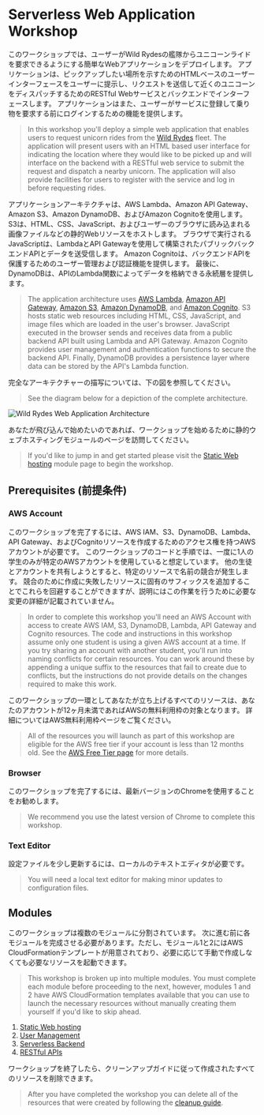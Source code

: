 # Serverless Web Application Workshop

このワークショップでは、ユーザーがWild Rydesの艦隊からユニコーンライドを要求できるようにする簡単なWebアプリケーションをデプロイします。 アプリケーションは、ピックアップしたい場所を示すためのHTMLベースのユーザーインターフェースをユーザーに提示し、リクエストを送信して近くのユニコーンをディスパッチするためのRESTful Webサービスとバックエンドでインターフェースします。 アプリケーションはまた、ユーザーがサービスに登録して乗り物を要求する前にログインするための機能を提供します。

> In this workshop you'll deploy a simple web application that enables users to request unicorn rides from the [Wild Rydes](http://www.wildrydes.com/) fleet. The application will present users with an HTML based user interface for indicating the location where they would like to be picked up and will interface on the backend with a RESTful web service to submit the request and dispatch a nearby unicorn. The application will also provide facilities for users to register with the service and log in before requesting rides.

アプリケーションアーキテクチャは、AWS Lambda、Amazon API Gateway、Amazon S3、Amazon DynamoDB、およびAmazon Cognitoを使用します。 S3は、HTML、CSS、JavaScript、およびユーザーのブラウザに読み込まれる画像ファイルなどの静的Webリソースをホストします。 ブラウザで実行されるJavaScriptは、LambdaとAPI Gatewayを使用して構築されたパブリックバックエンドAPIとデータを送受信します。 Amazon Cognitoは、バックエンドAPIを保護するためのユーザー管理および認証機能を提供します。 最後に、DynamoDBは、APIのLambda関数によってデータを格納できる永続層を提供します。

> The application architecture uses [AWS Lambda](https://aws.amazon.com/lambda/), [Amazon API Gateway](https://aws.amazon.com/api-gateway/), [Amazon S3](https://aws.amazon.com/s3/), [Amazon DynamoDB](https://aws.amazon.com/dynamodb/), and [Amazon Cognito](https://aws.amazon.com/cognito/). S3 hosts static web resources including HTML, CSS, JavaScript, and image files which are loaded in the user's browser. JavaScript executed in the browser sends and receives data from a public backend API built using Lambda and API Gateway. Amazon Cognito provides user management and authentication functions to secure the backend API. Finally, DynamoDB provides a  persistence layer where data can be stored by the API's Lambda function.

完全なアーキテクチャーの描写については、下の図を参照してください。

> See the diagram below for a depiction of the complete architecture.

![Wild Rydes Web Application Architecture](images/wildrydes-complete-architecture.png)

あなたが飛び込んで始めたいのであれば、ワークショップを始めるために静的ウェブホスティングモジュールのページを訪問してください。

> If you'd like to jump in and get started please visit the [Static Web hosting](1_StaticWebHosting/README_jp.md) module page to begin the workshop.

## Prerequisites (前提条件)

### AWS Account

このワークショップを完了するには、AWS IAM、S3、DynamoDB、Lambda、API Gateway、およびCognitoリソースを作成するためのアクセス権を持つAWSアカウントが必要です。 このワークショップのコードと手順では、一度に1人の学生のみが特定のAWSアカウントを使用していると想定しています。 他の生徒とアカウントを共有しようとすると、特定のリソースで名前の競合が発生します。 競合のために作成に失敗したリソースに固有のサフィックスを追加することでこれらを回避することができますが、説明にはこの作業を行うために必要な変更の詳細が記載されていません。

> In order to complete this workshop you'll need an AWS Account with access to create AWS IAM, S3, DynamoDB, Lambda, API Gateway and Cognito resources. The code and instructions in this workshop assume only one student is using a given AWS account at a time. If you try sharing an account with another student, you'll run into naming conflicts for certain resources. You can work around these by appending a unique suffix to the resources that fail to create due to conflicts, but the instructions do not provide details on the changes required to make this work.

このワークショップの一環としてあなたが立ち上げるすべてのリソースは、あなたのアカウントが12ヶ月未満であればAWSの無料利用枠の対象となります。 詳細についてはAWS無料利用枠ページをご覧ください。

> All of the resources you will launch as part of this workshop are eligible for the AWS free tier if your account is less than 12 months old. See the [AWS Free Tier page](https://aws.amazon.com/free/) for more details.

### Browser

このワークショップを完了するには、最新バージョンのChromeを使用することをお勧めします。

> We recommend you use the latest version of Chrome to complete this workshop.

### Text Editor

設定ファイルを少し更新するには、ローカルのテキストエディタが必要です。

> You will need a local text editor for making minor updates to configuration files.

## Modules

このワークショップは複数のモジュールに分割されています。 次に進む前に各モジュールを完成させる必要があります。ただし、モジュール1と2にはAWS CloudFormationテンプレートが用意されており、必要に応じて手動で作成しなくても必要なリソースを起動できます。

> This workshop is broken up into multiple modules. You must complete each module before proceeding to the next, however, modules 1 and 2 have AWS CloudFormation templates available that you can use to launch the necessary resources without manually creating them yourself if you'd like to skip ahead.

1. [Static Web hosting](1_StaticWebHosting/README_jp.md)
2. [User Management](2_UserManagement/README_jp.md)
3. [Serverless Backend](3_ServerlessBackend/README_jp.md)
4. [RESTful APIs](4_RESTfulAPIs/README_jp.md)

ワークショップを終了したら、クリーンアップガイドに従って作成されたすべてのリソースを削除できます。

> After you have completed the workshop you can delete all of the resources that were created by following the [cleanup guide](9_CleanUp).